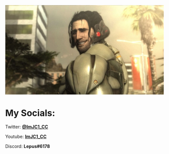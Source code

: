 <img src="jetstreamsam.jpg" alt="Picture of Sexy Samurai Jetstream Sam smiling">
<h1>My Socials:</h1>
<p>Twitter: <b><a href="https://twitter.com/ImJC1__" target="_blank">@ImJC1_CC</a></b></p>
<p>Youtube: <b><a href="https://www.youtube.com/channel/UCr_IAi-3WvwQpVfdc6xirsg" target="_blank">ImJC1_CC</a> </b></p>
<p>Discord: <b>Lepus#6178</b>
